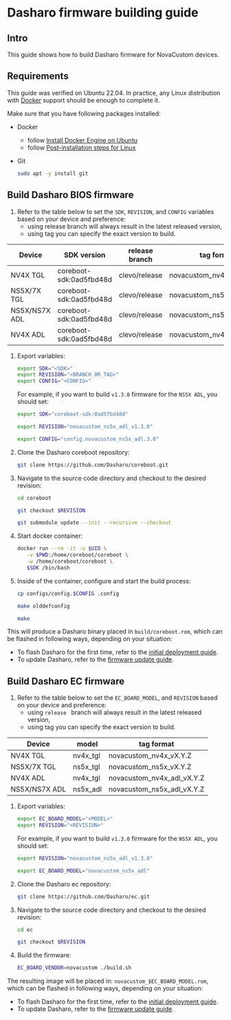 # Dasharo firmware building guide

## Intro

This guide shows how to build Dasharo firmware for NovaCustom devices.

## Requirements

This guide was verified on Ubuntu 22.04. In practice, any Linux distribution
with [Docker](https://www.docker.com/) support should be enough to complete it.

Make sure that you have following packages installed:

* Docker
    - follow [Install Docker Engine on Ubuntu](https://docs.docker.com/engine/install/ubuntu/)
    - follow [Post-installation steps for Linux](https://docs.docker.com/engine/install/linux-postinstall/)
* Git

    ```bash
    sudo apt -y install git
    ```

## Build Dasharo BIOS firmware

1. Refer to the table below to set the `SDK`, `REVISION`, and `CONFIG` variables
   based on your device and preference:
    - using release branch will always result in the latest released version,
    - using tag you can specify the exact version to build.

| Device        | SDK version             | release branch | tag format                 | config |
|---------------|-------------------------|----------------|----------------------------|---------------------|
| NV4X TGL      | coreboot-sdk:0ad5fbd48d | clevo/release  | novacustom_nv4x_vX.Y.Z     | novacustom_nv4x_tgl |
| NS5X/7X TGL   | coreboot-sdk:0ad5fbd48d | clevo/release  | novacustom_ns5x_vX.Y.Z     | novacustom_ns5x_tgl |
| NS5X/NS7X ADL | coreboot-sdk:0ad5fbd48d | clevo/release  | novacustom_ns5x_adl_vX.Y.Z | novacustom_nv4x_adl |
| NV4X ADL      | coreboot-sdk:0ad5fbd48d | clevo/release  | novacustom_nv4x_adl_vX.Y.Z | novacustom_ns4x_adl |

1. Export variables:

    ```bash
    export SDK="<SDK>"
    export REVISION="<BRANCH_OR_TAG>"
    export CONFIG="<CONFIG>"
    ```

    For example, if you want to build `v1.3.0` firmware for the `NS5X ADL`, you
    should set:

    ```bash
    export SDK="coreboot-sdk:0ad5fbd48d"
    ```

    ```bash
    export REVISION="novacustom_ns5x_adl_v1.3.0"
    ```

    ```bash
    export CONFIG="config.novacustom_ns5x_adl.3.0"
    ```

1. Clone the Dasharo coreboot repository:

    ```bash
    git clone https://github.com/Dasharo/coreboot.git
    ```

1. Navigate to the source code directory and checkout to the desired revision:

    ```bash
    cd coreboot
    ```

    ```bash
    git checkout $REVISION
    ```

    ```bash
    git submodule update --init --recursive --checkout
    ```

1. Start docker container:


    ```bash
    docker run --rm -it -u $UID \
       -v $PWD:/home/coreboot/coreboot \
       -w /home/coreboot/coreboot \
       $SDK /bin/bash
    ```

1. Inside of the container, configure and start the build process:

    ```bash
    cp configs/config.$CONFIG .config
    ```

    ```bash
    make olddefconfig
    ```

    ```bash
    make
    ```

This will produce a Dasharo binary placed in `build/coreboot.rom`, which can be
flashed in following ways, depending on your situation:

* To flash Dasharo for the first time, refer to the
  [initial deployment guide](initial-deployment.md).
* To update Dasharo, refer to the [firmware update guide](firmware-update.md).

## Build Dasharo EC firmware

1. Refer to the table below to set the `EC_BOARD_MODEL`, and `REVISION` based
   on your device and preference:
    - using `release ` branch will always result in the latest released version,
    - using tag you can specify the exact version to build.

| Device        | model    | tag format                 |
|---------------|----------|----------------------------|
| NV4X TGL      | nv4x_tgl | novacustom_nv4x_vX.Y.Z     |
| NS5X/7X TGL   | ns5x_tgl | novacustom_ns5x_vX.Y.Z     |
| NV4X ADL      | nv4x_tgl | novacustom_nv4x_adl_vX.Y.Z |
| NS5X/NS7X ADL | ns5x_adl | novacustom_ns5x_adl_vX.Y.Z |

1. Export variables:

    ```bash
    export EC_BOARD_MODEL="<MODEL>"
    export REVISION="<REVISION>"
    ```

    For example, if you want to build `v1.3.0` firmware for the `NS5X ADL`, you
    should set:

    ```bash
    export REVISION="novacustom_ns5x_adl_v1.3.0"
    ```

    ```bash
    export EC_BOARD_MODEL="novacustom_ns5x_adl"
    ```

1. Clone the Dasharo ec repository:

    ```bash
    git clone https://github.com/Dasharo/ec.git
    ```

1. Navigate to the source code directory and checkout to the desired revision:

    ```bash
    cd ec
    ```

    ```bash
    git checkout $REVISION
    ```

1. Build the firmware:

    ```bash
    EC_BOARD_VENDOR=novacustom ./build.sh
    ```

The resulting image will be placed in: `novacustom_$EC_BOARD_MODEL.rom`, which
can be flashed in following ways, depending on your situation:

* To flash Dasharo for the first time, refer to the
  [initial deployment guide](initial-deployment.md).
* To update Dasharo, refer to the [firmware update guide](firmware-update.md).
